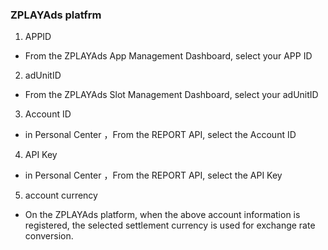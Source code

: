 ###     ZPLAYAds platfrm
1. APPID 

- From the ZPLAYAds App Management Dashboard, select your APP ID

2. adUnitID

- From the ZPLAYAds Slot Management Dashboard, select your adUnitID 
3. Account ID

- in Personal Center ，From the REPORT API, select the Account ID
4. API Key

- in Personal Center ，From the REPORT API, select the API Key
5. account currency

- On the ZPLAYAds  platform, when the above account information is registered, the selected settlement currency is used for exchange rate conversion.